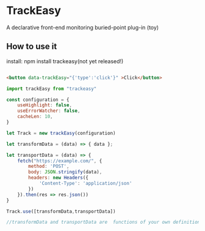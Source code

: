 # TrackEasy

A declarative front-end monitoring buried-point plug-in (toy)

## How to use it

install:
npm install trackeasy(not yet released!)

```html

<button data-trackEasy="{'type':'click'}" >Click</button>

````

```js
import trackEasy from "trackeasy"

const configuration = {
    useHighlight: false,
    useErrorWatcher: false,
    cacheLen: 10,
}

let Track = new trackEasy(configuration)

let transformData = (data) => { data };

let transportData = (data) => {
    fetch("https://example.com/", {
        method: 'POST', 
        body: JSON.stringify(data), 
        headers: new Headers({
            'Content-Type': 'application/json'
        })
    }).then(res => res.json())
}

Track.use([transformData,transportData])

//transformData and transportData are  functions of your own definition

```

